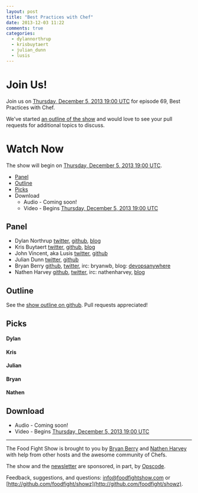 ```yaml
---
layout: post
title: "Best Practices with Chef"
date: 2013-12-03 11:22
comments: true
categories: 
  - dylannorthrup
  - krisbuytaert
  - julian_dunn
  - lusis
---
```

# Join Us!

Join us on [Thursday, December 5, 2013 19:00 UTC](http://www.timeanddate.com/worldclock/fixedtime.html?msg=Food+Fight+Show+69+-+Best+Practices&iso=20131205T14&p1=419&ah=1) for episode 69, Best Practices with Chef.

We've started [an outline of the show](https://github.com/foodfight/showz/blob/master/scripts/episode69-bestpractices.md) and would love to see your pull requests for additional topics to discuss.

# Watch Now

The show will begin on [Thursday, December 5, 2013 19:00 UTC](http://www.timeanddate.com/worldclock/fixedtime.html?msg=Food+Fight+Show+69+-+Best+Practices&iso=20131205T14&p1=419&ah=1).

* [Panel](http://foodfightshow.org/2013/12/best-practices-with-chef.html#panel)
* [Outline](http://foodfightshow.org/2013/12/best-practices-with-chef.html#outline)
* [Picks](http://foodfightshow.org/2013/12/best-practices-with-chef.html#picks)
* Download
  * Audio - Coming soon!
  * Video - Begins [Thursday, December 5, 2013 19:00 UTC](http://www.timeanddate.com/worldclock/fixedtime.html?msg=Food+Fight+Show+69+-+Best+Practices&iso=20131205T14&p1=419&ah=1)

Panel<a name="panel"></a>
-----

* Dylan Northrup [twitter](https://twitter.com/dylannorthrup), [github](https://github.com/dylannorthrup), [blog](http://doc-x.net/blog/node/48)
* Kris Buytaert [twitter](https://twitter.com/KrisBuytaert), [github](https://github.com/KrisBuytaert), [blog](http://www.krisbuytaert.be/blog/)
* John Vincent, aka Lusis [twitter](https://twitter.com/#!/lusis), [github](https://github.com/lusis)
* Julian Dunn [twitter](https://twitter.com/julian_dunn), [github](https://github.com/juliandunn)
* Bryan Berry [github](http://github.com/bryanwb), [twitter](http://twitter.com/bryanwb), irc: bryanwb, blog: [devopsanywhere](http://devopsanywhere.blogspot.com)
* Nathen Harvey [github](http://github.com/nathenharvey), [twitter](http://twitter.com/nathenharvey), irc: nathenharvey, [blog](http://nathenharvey.com)

Outline<a name="outline"></a>
-------

See the [show outline on github](https://github.com/foodfight/showz/blob/master/scripts/episode69-bestpractices.md).  Pull requests appreciated!

Picks<a name="picks"></a>
-----

#### Dylan

#### Kris

#### Julian

#### Bryan

#### Nathen



Download
--------

* Audio - Coming soon!
* Video - Begins [Thursday, December 5, 2013 19:00 UTC](http://www.timeanddate.com/worldclock/fixedtime.html?msg=Food+Fight+Show+69+-+Best+Practices&iso=20131205T14&p1=419&ah=1)

<hr />

The Food Fight Show is brought to you by [Bryan Berry](https://twitter.com/bryanwb) and [Nathen Harvey](https://twitter.com/nathenharvey) with help from other hosts and the awesome community of Chefs.

The show and the [newsletter](http://us6.campaign-archive2.com/home/?u=7d43a288e882a145b7e99c650&id=ad8186466d) are sponsored, in part, by [Opscode](http://www.opscode.com).

Feedback, suggestions, and questions:  [info@foodfightshow.com](mailto:info@foodfightshow.com) or  [http://github.com/foodfight/showz](http://github.com/foodfight/showz).

 
